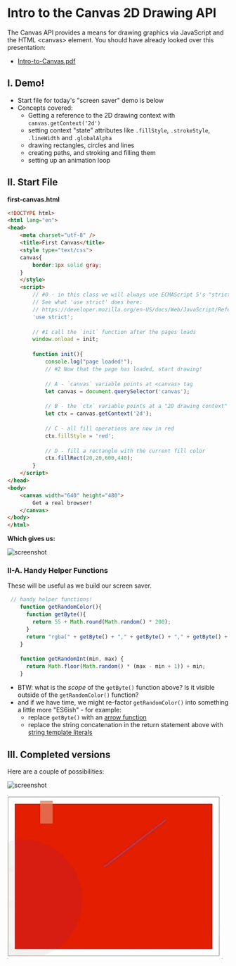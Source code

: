 # Intro to the Canvas 2D Drawing API

The Canvas API provides a means for drawing graphics via JavaScript and the HTML &lt;canvas> element. You should have already looked over this presentation:
- [Intro-to-Canvas.pdf](../presentations/Intro-to-Canvas.pdf)

## I. Demo!
- Start file for today's "screen saver" demo is below
- Concepts covered:
  - Getting a reference to the 2D drawing context with `canvas.getContext('2d')`
  - setting context "state" attributes like `.fillStyle`, `.strokeStyle`, `.lineWidth` and `.globalAlpha`
  - drawing rectangles, circles and lines
  - creating paths, and stroking and filling them
  - setting up an animation loop
  
  
## II. Start File

**first-canvas.html**

```html
<!DOCTYPE html>
<html lang="en">
<head>
	<meta charset="utf-8" />
	<title>First Canvas</title>
	<style type="text/css">
	canvas{
		border:1px solid gray;
	}
	</style>
	<script>
		// #0 - in this class we will always use ECMAScript 5's "strict" mode
		// See what 'use strict' does here:
		// https://developer.mozilla.org/en-US/docs/Web/JavaScript/Reference/Functions_and_function_scope/Strict_mode
		'use strict';
		
		// #1 call the `init` function after the pages loads
		window.onload = init;
	
		function init(){
			console.log("page loaded!");
			// #2 Now that the page has loaded, start drawing!
			
			// A - `canvas` variable points at <canvas> tag
			let canvas = document.querySelector('canvas');
			
			// B - the `ctx` variable points at a "2D drawing context"
			let ctx = canvas.getContext('2d');
			
			// C - all fill operations are now in red
			ctx.fillStyle = 'red'; 
			
			// D - fill a rectangle with the current fill color
			ctx.fillRect(20,20,600,440); 
		}
	</script>
</head>
<body>
	<canvas width="640" height="480">
		Get a real browser!
	</canvas>
</body>
</html>
```

**Which gives us:**

![screenshot](./_images/canvas-1.gif)

### II-A. Handy Helper Functions

These will be useful as we build our screen saver.
```js
 // handy helper functions!
    function getRandomColor(){
      function getByte(){
        return 55 + Math.round(Math.random() * 200);
      }
      return "rgba(" + getByte() + "," + getByte() + "," + getByte() + ",.8)";
    }

    function getRandomInt(min, max) {
      return Math.floor(Math.random() * (max - min + 1)) + min;
    }
 ```
 
- BTW: what is the *scope* of the `getByte()` function above? Is it visible outside of the `getRandomColor()` function?
- and if we have time, we might re-factor `getRandomColor()` into something a little more "ES6ish" - for example:
  - replace `getByte()` with an [arrow function](https://developer.mozilla.org/en-US/docs/Web/JavaScript/Reference/Functions/Arrow_functions)
  - replace the string concatenation in the return statement above with [string template literals](https://developer.mozilla.org/en-US/docs/Web/JavaScript/Reference/Template_literals)
  
## III. Completed versions

Here are a couple of possibilities:

![screenshot](./_images/screen-saver-1.gif)

![screenshot](./_images/screen-saver-2.gif)
  
